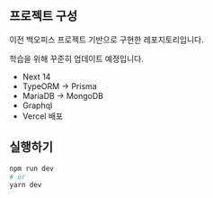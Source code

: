## 프로젝트 구성
이전 백오피스 프로젝트 기반으로 구현한 레포지토리입니다.

학습을 위해 꾸준히 업데이트 예정입니다.

- Next 14
- TypeORM -> Prisma
- MariaDB -> MongoDB
- Graphql
- Vercel 배포

## 실행하기

```bash
npm run dev
# or
yarn dev
```
